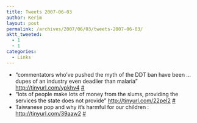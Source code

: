 ```yaml
---
title: Tweets 2007-06-03
author: Kerim
layout: post
permalink: /archives/2007/06/03/tweets-2007-06-03/
aktt_tweeted:
  - 1
  - 1
categories:
  - Links
---
```

  * &#8220;commentators who’ve pushed the myth of the DDT ban have been &#8230; dupes of an industry even deadlier than malaria&#8221; <a href="http://tinyurl.com/ypkhv4" onclick="_gaq.push(['_trackEvent', 'outbound-article', 'http://tinyurl.com/ypkhv4', 'http://tinyurl.com/ypkhv4']);"  rel="nofollow">http://tinyurl.com/ypkhv4</a> <a href="http://twitter.com/kerim/statuses/89124522" onclick="_gaq.push(['_trackEvent', 'outbound-article', 'http://twitter.com/kerim/statuses/89124522', '#']);" >#</a>
  * &#8220;lots of people make lots of money from the slums, providing the services the state does not provide&#8221; <a href="http://tinyurl.com/22pel2" onclick="_gaq.push(['_trackEvent', 'outbound-article', 'http://tinyurl.com/22pel2', 'http://tinyurl.com/22pel2']);"  rel="nofollow">http://tinyurl.com/22pel2</a> <a href="http://twitter.com/kerim/statuses/89153812" onclick="_gaq.push(['_trackEvent', 'outbound-article', 'http://twitter.com/kerim/statuses/89153812', '#']);" >#</a>
  * Taiwanese pop and why it&#8217;s harmful for our children : <a href="http://tinyurl.com/39aaw2" onclick="_gaq.push(['_trackEvent', 'outbound-article', 'http://tinyurl.com/39aaw2', 'http://tinyurl.com/39aaw2']);"  rel="nofollow">http://tinyurl.com/39aaw2</a> <a href="http://twitter.com/kerim/statuses/89436692" onclick="_gaq.push(['_trackEvent', 'outbound-article', 'http://twitter.com/kerim/statuses/89436692', '#']);" >#</a>

